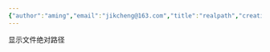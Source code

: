 ```yaml
---
{"author":"aming","email":"jikcheng@163.com","title":"realpath","creation_date":"2022-06-27 15:57","Last modified date":"2022-11-25 16:06","tags":"realpath","File Folder with relative path":"system/Doc/Linux/Linux Doc/Linux CMD","remark":null,"other":null,"dg-publish":true,"permalink":"/system/doc/linux/linux-doc/linux-cmd/realpath/","dgPassFrontmatter":true}
---
```




显示文件绝对路径